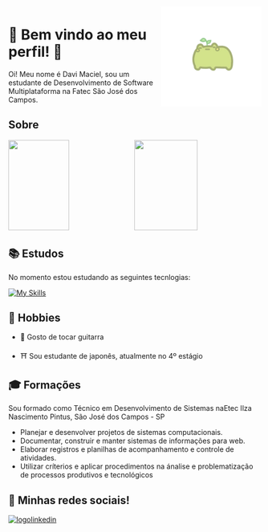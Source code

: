 <img src="sapofofo.png" alt="logosapo" align="right" height="200em"/>

# 🎃 Bem vindo ao meu perfil! 🎃

Oi! Meu nome é Davi Maciel, sou um estudante de Desenvolvimento de Software Multiplataforma na Fatec São José dos Campos.

## Sobre

<p>
<img height="180em" width="49%" src="https://github-readme-stats.vercel.app/api/top-langs/?username=DfMaciel&layout=compact&langs_count=16&theme=ocean_dark&title_color=92D534" /> 
<img height="180em" width="50%" src="https://github-readme-stats.vercel.app/api?username=DfMaciel&show_icons=true&theme=ocean_dark" />
</p>

## 📚 Estudos

No momento estou estudando as seguintes tecnlogias:

[![My Skills](https://skillicons.dev/icons?i=js,html,css,flask,aws,figma,linux,python,bootstrap,docker,git,mysql,php)](https://skillicons.dev)

## 🎨 Hobbies

* 🎸 Gosto de tocar guitarra

* ⛩️ Sou estudante de japonês, atualmente no 4º estágio

## 🎓 Formações

Sou formado como Técnico em Desenvolvimento de Sistemas naEtec Ilza Nascimento Pintus, São José dos Campos - SP

* Planejar e desenvolver projetos de sistemas computacionais.
* Documentar, construir e manter sistemas de informações para web.
* Elaborar registros e planilhas de acompanhamento e controle de atividades.
* Utilizar críterios e aplicar procedimentos na ánalise e problematização de processos produtivos e tecnológicos

## 📸 Minhas redes sociais!

<a href="https://www.linkedin.com/in/dfmaciel"> <img src="https://img.shields.io/badge/LinkedIn-0077B5?style=for-the-badge&logo=linkedin&logoColor=white" alt="logolinkedin"/> </a>


<!--
**DfMaciel/dfmaciel** is a ✨ _special_ ✨ repository because its `README.md` (this file) appears on your GitHub profile.

Here are some ideas to get you started:

- 🔭 I’m currently working on ...
- 🌱 I’m currently learning ...
- 👯 I’m looking to collaborate on ...
- 🤔 I’m looking for help with ...
- 💬 Ask me about ...
- 📫 How to reach me: ...
- 😄 Pronouns: ...
- ⚡ Fun fact: ...
-->
